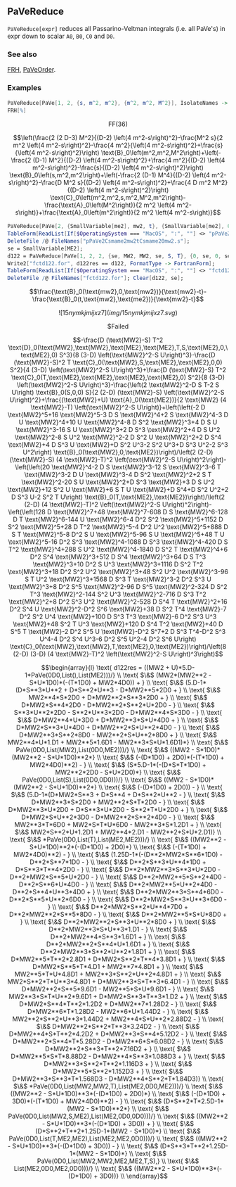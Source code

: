 ## PaVeReduce

`PaVeReduce[expr]` reduces all Passarino-Veltman integrals (i.e. all PaVe's) in expr down to scalar `A0`, `B0`, `C0` and `D0`.

### See also

[FRH](FRH), [PaVeOrder](PaVeOrder).

### Examples

```mathematica
PaVeReduce[PaVe[1, 2, {s, m^2, m^2}, {m^2, m^2, M^2}], IsolateNames -> FF]
FRH[%]
```

$$\text{FF}(36)$$

$$\left(\frac{2 (2 D-3) M^2}{(D-2) \left(4 m^2-s\right)^2}-\frac{M^2 s}{2 m^2 \left(4 m^2-s\right)^2}-\frac{4 m^2}{\left(4 m^2-s\right)^2}+\frac{s}{\left(4 m^2-s\right)^2}\right) \text{B}_0\left(m^2,m^2,M^2\right)+\left(-\frac{2 (D-1) M^2}{(D-2) \left(4 m^2-s\right)^2}+\frac{4 m^2}{(D-2) \left(4 m^2-s\right)^2}-\frac{s}{(D-2) \left(4 m^2-s\right)^2}\right) \text{B}_0\left(s,m^2,m^2\right)+\left(-\frac{2 (D-1) M^4}{(D-2) \left(4 m^2-s\right)^2}-\frac{D M^2 s}{(D-2) \left(4 m^2-s\right)^2}+\frac{4 D m^2 M^2}{(D-2) \left(4 m^2-s\right)^2}\right) \text{C}_0\left(m^2,m^2,s,m^2,M^2,m^2\right)-\frac{\text{A}_0\left(M^2\right)}{2 m^2 \left(4 m^2-s\right)}+\frac{\text{A}_0\left(m^2\right)}{2 m^2 \left(4 m^2-s\right)}$$

```mathematica
PaVeReduce[PaVe[2, {SmallVariable[me2], mw2, t}, {SmallVariable[me2], 0, mw2}], WriteOutPaVe -> "p"]
TableForm[ReadList[If[$OperatingSystem === "MacOS", ":", ""] <> "pPaVe2Csmame2mw2tCsmame20mw2.s", String]]
DeleteFile /@ FileNames["pPaVe2Csmame2mw2tCsmame20mw2.s"];
se = SmallVariable[ME2];
d122 = PaVeReduce[PaVe[1, 2, 2, {se, MW2, MW2, se, S, T}, {0, se, 0, se}], Mandelstam -> {S, T, U, 2 MW2}, IsolateNames -> F] // FRH
Write2["fctd122.for", d122res == d122, FormatType -> FortranForm];
TableForm[ReadList[If[$OperatingSystem === "MacOS", ":", ""] <> "fctd122.for", String]]
DeleteFile /@ FileNames["fctd122.for"]; Clear[d122, se]; 
```

$$\frac{\text{B}_0(\text{mw2},0,\text{mw2})}{\text{mw2}-t}-\frac{\text{B}_0(t,\text{mw2},\text{me2})}{\text{mw2}-t}$$

$$![15nymkjmijxz7](img/15nymkjmijxz7.svg)$$

$$\text{$\$$Failed}$$

$$-\frac{D (\text{MW2}-S) T^2 \text{D}_0(\text{MW2},\text{MW2},\text{ME2},\text{ME2},T,S,\text{ME2},0,\text{ME2},0) S^3}{8 (3-D) \left(\text{MW2}^2-S U\right)^3}-\frac{D (\text{MW2}-S)^2 T \text{C}_0(\text{MW2},S,\text{ME2},\text{ME2},0,0) S^2}{4 (3-D) \left(\text{MW2}^2-S U\right)^3}+\frac{D (\text{MW2}-S) T^2 \text{C}_0(T,\text{ME2},\text{ME2},\text{ME2},\text{ME2},0) S^2}{8 (3-D) \left(\text{MW2}^2-S U\right)^3}-\frac{\left(2 \text{MW2}^2-D S T-2 S U\right) \text{B}_0(S,0,0) S}{2 (2-D) (\text{MW2}-S) \left(\text{MW2}^2-S U\right)^2}+\frac{(\text{MW2}+U) \text{A}_0(\text{ME2})}{2 \text{MW2} (4 \text{MW2}-T) \left(\text{MW2}^2-S U\right)}+\left(\left(-2 D \text{MW2}^5+16 \text{MW2}^5-3 D S \text{MW2}^4+2 S \text{MW2}^4-3 D U \text{MW2}^4+10 U \text{MW2}^4-8 D S^2 \text{MW2}^3+4 D S U \text{MW2}^3-16 S U \text{MW2}^3+2 D S^3 \text{MW2}^2+4 D S U^2 \text{MW2}^2-8 S U^2 \text{MW2}^2-2 D S^2 U \text{MW2}^2+2 D S^4 \text{MW2}+4 D S^3 U \text{MW2}+D S^2 U^3-2 S^2 U^3+D S^3 U^2-2 S^3 U^2\right) \text{B}_0(\text{MW2},0,\text{ME2})\right)/\left(2 (2-D) (\text{MW2}-S) (4 \text{MW2}-T)^2 \left(\text{MW2}^2-S U\right)^2\right)-\left(\left(20 \text{MW2}^4-2 D S \text{MW2}^3-12 S \text{MW2}^3-6 T \text{MW2}^3-2 D U \text{MW2}^3-4 D S^2 \text{MW2}^2+2 S T \text{MW2}^2-20 S U \text{MW2}^2+D S^3 \text{MW2}+3 D S U^2 \text{MW2}+12 S^2 U \text{MW2}+6 S T U \text{MW2}+D S^4+D S^2 U^2+2 D S^3 U-2 S^2 T U\right) \text{B}_0(T,\text{ME2},\text{ME2})\right)/\left(2 (2-D) (4 \text{MW2}-T)^2 \left(\text{MW2}^2-S U\right)^2\right)-\left(\left(128 D \text{MW2}^7+48 \text{MW2}^7-608 D S \text{MW2}^6-128 D T \text{MW2}^6-144 U \text{MW2}^6-4 D^2 S^2 \text{MW2}^5+1152 D S^2 \text{MW2}^5+28 D T^2 \text{MW2}^5-4 D^2 U^2 \text{MW2}^5+888 D S T \text{MW2}^5-8 D^2 S U \text{MW2}^5-96 S U \text{MW2}^5+48 T U \text{MW2}^5-16 D^2 S^3 \text{MW2}^4-1088 D S^3 \text{MW2}^4-420 D S T^2 \text{MW2}^4+288 S U^2 \text{MW2}^4-1840 D S^2 T \text{MW2}^4+6 D^2 S^4 \text{MW2}^3+512 D S^4 \text{MW2}^3+64 D S T^3 \text{MW2}^3+10 D^2 S U^3 \text{MW2}^3+1116 D S^2 T^2 \text{MW2}^3+18 D^2 S^2 U^2 \text{MW2}^3+48 S^2 U^2 \text{MW2}^3-96 S T U^2 \text{MW2}^3+1568 D S^3 T \text{MW2}^3-2 D^2 S^3 U \text{MW2}^3+8 D^2 S^5 \text{MW2}^2-96 D S^5 \text{MW2}^2-324 D S^2 T^3 \text{MW2}^2-144 S^2 U^3 \text{MW2}^2-716 D S^3 T^2 \text{MW2}^2+8 D^2 S^3 U^2 \text{MW2}^2-528 D S^4 T \text{MW2}^2+16 D^2 S^4 U \text{MW2}^2-D^2 S^6 \text{MW2}+38 D S^2 T^4 \text{MW2}-7 D^2 S^2 U^4 \text{MW2}+100 D S^3 T^3 \text{MW2}-6 D^2 S^3 U^3 \text{MW2}+48 S^2 T U^3 \text{MW2}+120 D S^4 T^2 \text{MW2}+40 D S^5 T \text{MW2}-2 D^2 S^5 U \text{MW2}-D^2 S^7+2 D S^3 T^4-D^2 S^3 U^4-4 D^2 S^4 U^3-6 D^2 S^5 U^2-4 D^2 S^6 U\right) \text{C}_0(\text{MW2},\text{MW2},T,\text{ME2},0,\text{ME2})\right)/\left(8 (2-D) (3-D) (4 \text{MW2}-T)^2 \left(\text{MW2}^2-S U\right)^3\right)$$

$$\begin{array}{l}
 \text{        d122res = ((MW2 + U)*5.D-1*PaVe(0D0,List(),List(ME2)))/} \\
 \text{     $\&$   (MW2*(MW2**2 - S*U*1D0)*(-(T*1D0) + MW2*4D0)) + } \\
 \text{     $\&$  (5.D-1*(D*S**3*U**2 + D*S**2*U**3 - D*MW2**5*2D0 + } \\
 \text{     $\&$       MW2**4*S*2D0 + D*MW2**2*S**3*2D0 + } \\
 \text{     $\&$       D*MW2*S**4*2D0 - D*MW2**2*S**2*U*2D0 - } \\
 \text{     $\&$       S**3*U**2*2D0 - S**2*U**3*2D0 - D*MW2**4*S*3D0 - } \\
 \text{     $\&$       D*MW2**4*U*3D0 + D*MW2**3*S*U*4D0 + } \\
 \text{     $\&$       D*MW2*S**3*U*4D0 + D*MW2**2*S*U**2*4D0 - } \\
 \text{     $\&$       D*MW2**3*S**2*8D0 - MW2**2*S*U**2*8D0 + } \\
 \text{     $\&$       MW2**4*U*1.D1 + MW2**5*1.6D1 - MW2**3*S*U*1.6D1)*} \\
 \text{     $\&$     PaVe(0D0,List(MW2),List(0D0,ME2)))/} \\
 \text{     $\&$   ((MW2 - S*1D0)*(MW2**2 - S*U*1D0)**2*} \\
 \text{     $\&$     (-(D*1D0) + 2D0)*(-(T*1D0) + MW2*4D0)**2) - } \\
 \text{     $\&$  (S*5.D-1*(-(D*S*T*1D0) + MW2**2*2D0 - S*U*2D0)*} \\
 \text{     $\&$     PaVe(0D0,List(S),List(0D0,0D0)))/} \\
 \text{     $\&$   ((MW2 - S*1D0)*(MW2**2 - S*U*1D0)**2*} \\
 \text{     $\&$     (-(D*1D0) + 2D0)) - } \\
 \text{     $\&$  (5.D-1*(D*MW2*S**3 + D*S**4 + D*S**2*U**2 - } \\
 \text{     $\&$       D*MW2**3*S*2D0 + MW2**2*S*T*2D0 - } \\
 \text{     $\&$       D*MW2**3*U*2D0 + D*S**3*U*2D0 - S**2*T*U*2D0 + } \\
 \text{     $\&$       D*MW2*S*U**2*3D0 - D*MW2**2*S**2*4D0 - } \\
 \text{     $\&$       MW2**3*T*6D0 + MW2*S*T*U*6D0 - MW2**3*S*1.2D1 + } \\
 \text{     $\&$       MW2*S**2*U*1.2D1 + MW2**4*2.D1 - MW2**2*S*U*2.D1)} \\
 \text{     $\&$      *PaVe(0D0,List(T),List(ME2,ME2)))/} \\
 \text{     $\&$   ((MW2**2 - S*U*1D0)**2*(-(D*1D0) + 2D0)*} \\
 \text{     $\&$     (-(T*1D0) + MW2*4D0)**2) - } \\
 \text{     $\&$  (1.25D-1*(-(D**2*MW2*S**6*1D0) - D**2*S**7*1D0 - } \\
 \text{     $\&$       D**2*S**3*U**4*1D0 + D*S**3*T**4*2D0 - } \\
 \text{     $\&$       D**2*MW2**3*S**3*U*2D0 - D**2*MW2*S**5*U*2D0 - } \\
 \text{     $\&$       D**2*MW2**5*S**2*4D0 - D**2*S**6*U*4D0 - } \\
 \text{     $\&$       D**2*MW2**5*U**2*4D0 - D**2*S**4*U**3*4D0 + } \\
 \text{     $\&$       D**2*MW2**3*S**4*6D0 - D**2*S**5*U**2*6D0 - } \\
 \text{     $\&$       D**2*MW2*S**3*U**3*6D0 - } \\
 \text{     $\&$       D**2*MW2*S**2*U**4*7D0 + D**2*MW2**2*S**5*8D0 - } \\
 \text{     $\&$       D**2*MW2**5*S*U*8D0 + } \\
 \text{     $\&$       D**2*MW2**2*S**3*U**2*8D0 + } \\
 \text{     $\&$       D**2*MW2**3*S*U**3*1.D1 - } \\
 \text{     $\&$       D**2*MW2**4*S**3*1.6D1 + } \\
 \text{     $\&$       D**2*MW2**2*S**4*U*1.6D1 + } \\
 \text{     $\&$       D**2*MW2**3*S**2*U**2*1.8D1 + } \\
 \text{     $\&$       D*MW2**5*T**2*2.8D1 + D*MW2*S**2*T**4*3.8D1 + } \\
 \text{     $\&$       D*MW2*S**5*T*4.D1 + MW2**7*4.8D1 + } \\
 \text{     $\&$       MW2**5*T*U*4.8D1 + MW2**3*S**2*U**2*4.8D1 + } \\
 \text{     $\&$       MW2*S**2*T*U**3*4.8D1 + D*MW2**3*S*T**3*6.4D1 - } \\
 \text{     $\&$       D*MW2**2*S**5*9.6D1 - MW2**5*S*U*9.6D1 - } \\
 \text{     $\&$       MW2**3*S*T*U**2*9.6D1 + D*MW2*S**3*T**3*1.D2 + } \\
 \text{     $\&$       D*MW2*S**4*T**2*1.2D2 + D*MW2**7*1.28D2 - } \\
 \text{     $\&$       D*MW2**6*T*1.28D2 - MW2**6*U*1.44D2 - } \\
 \text{     $\&$       MW2**2*S**2*U**3*1.44D2 + MW2**4*S*U**2*2.88D2 - } \\
 \text{     $\&$       D*MW2**2*S**2*T**3*3.24D2 - } \\
 \text{     $\&$       D*MW2**4*S*T**2*4.2D2 + D*MW2**3*S**4*5.12D2 - } \\
 \text{     $\&$       D*MW2**2*S**4*T*5.28D2 - D*MW2**6*S*6.08D2 - } \\
 \text{     $\&$       D*MW2**2*S**3*T**2*7.16D2 + } \\
 \text{     $\&$       D*MW2**5*S*T*8.88D2 - D*MW2**4*S**3*1.088D3 + } \\
 \text{     $\&$       D*MW2**3*S**2*T**2*1.116D3 + } \\
 \text{     $\&$       D*MW2**5*S**2*1.152D3 + } \\
 \text{     $\&$       D*MW2**3*S**3*T*1.568D3 - D*MW2**4*S**2*T*1.84D3)} \\
 \text{     $\&$      *PaVe(0D0,List(MW2,MW2,T),List(ME2,0D0,ME2)))/} \\
 \text{     $\&$   ((MW2**2 - S*U*1D0)**3*(-(D*1D0) + 2D0)*} \\
 \text{     $\&$     (-(D*1D0) + 3D0)*(-(T*1D0) + MW2*4D0)**2) - } \\
 \text{     $\&$  (D*S**2*T*2.5D-1*(MW2 - S*1D0)**2*} \\
 \text{     $\&$     PaVe(0D0,List(MW2,S,ME2),List(ME2,0D0,0D0)))/} \\
 \text{     $\&$   ((MW2**2 - S*U*1D0)**3*(-(D*1D0) + 3D0)) + } \\
 \text{     $\&$  (D*S**2*T**2*1.25D-1*(MW2 - S*1D0)*} \\
 \text{     $\&$     PaVe(0D0,List(T,ME2,ME2),List(ME2,ME2,0D0)))/} \\
 \text{     $\&$   ((MW2**2 - S*U*1D0)**3*(-(D*1D0) + 3D0)) - } \\
 \text{     $\&$  (D*S**3*T**2*1.25D-1*(MW2 - S*1D0)*} \\
 \text{     $\&$     PaVe(0D0,List(MW2,MW2,ME2,ME2,T,S),} \\
 \text{     $\&$      List(ME2,0D0,ME2,0D0)))/} \\
 \text{     $\&$   ((MW2**2 - S*U*1D0)**3*(-(D*1D0) + 3D0))} \\
\end{array}$$